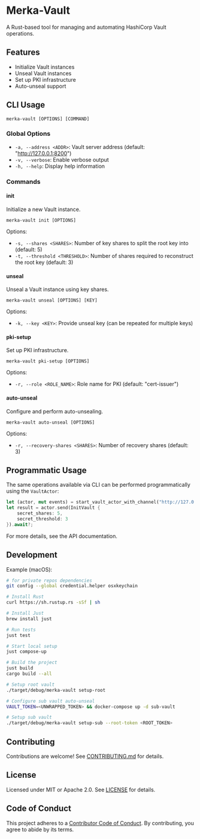 # Merka-Vault

A Rust-based tool for managing and automating HashiCorp Vault operations.

## Features

- Initialize Vault instances
- Unseal Vault instances
- Set up PKI infrastructure
- Auto-unseal support

## CLI Usage

```
merka-vault [OPTIONS] [COMMAND]
```

### Global Options

- `-a, --address <ADDR>`: Vault server address (default: "http://127.0.0.1:8200")
- `-v, --verbose`: Enable verbose output
- `-h, --help`: Display help information

### Commands

#### init

Initialize a new Vault instance.

```
merka-vault init [OPTIONS]
```

Options:

- `-s, --shares <SHARES>`: Number of key shares to split the root key into (default: 5)
- `-t, --threshold <THRESHOLD>`: Number of shares required to reconstruct the root key (default: 3)

#### unseal

Unseal a Vault instance using key shares.

```
merka-vault unseal [OPTIONS] [KEY]
```

Options:

- `-k, --key <KEY>`: Provide unseal key (can be repeated for multiple keys)

#### pki-setup

Set up PKI infrastructure.

```
merka-vault pki-setup [OPTIONS]
```

Options:

- `-r, --role <ROLE_NAME>`: Role name for PKI (default: "cert-issuer")

#### auto-unseal

Configure and perform auto-unsealing.

```
merka-vault auto-unseal [OPTIONS]
```

Options:

- `-r, --recovery-shares <SHARES>`: Number of recovery shares (default: 3)

## Programmatic Usage

The same operations available via CLI can be performed programmatically using the `VaultActor`:

```rust
let (actor, mut events) = start_vault_actor_with_channel("http://127.0.0.1:8200");
let result = actor.send(InitVault {
    secret_shares: 5,
    secret_threshold: 3
}).await?;
```

For more details, see the API documentation.

## Development

Example (macOS):

```sh
# for private repos dependencies
git config --global credential.helper osxkeychain

# Install Rust
curl https://sh.rustup.rs -sSf | sh

# Install Just
brew install just

# Run tests
just test

# Start local setup
just compose-up

# Build the project
just build
cargo build --all

# Setup root vault
./target/debug/merka-vault setup-root

# Configure sub vault auto-unseal
VAULT_TOKEN=<UNWRAPPED_TOKEN> && docker-compose up -d sub-vault

# Setup sub vault
./target/debug/merka-vault setup-sub --root-token <ROOT_TOKEN>
```

## Contributing

Contributions are welcome! See [CONTRIBUTING.md](CONTRIBUTING.md) for details.

## License

Licensed under MIT or Apache 2.0. See [LICENSE](LICENSE) for details.

## Code of Conduct

This project adheres to a [Contributor Code of Conduct](CODE_OF_CONDUCT.md). By contributing, you agree to abide by its terms.
